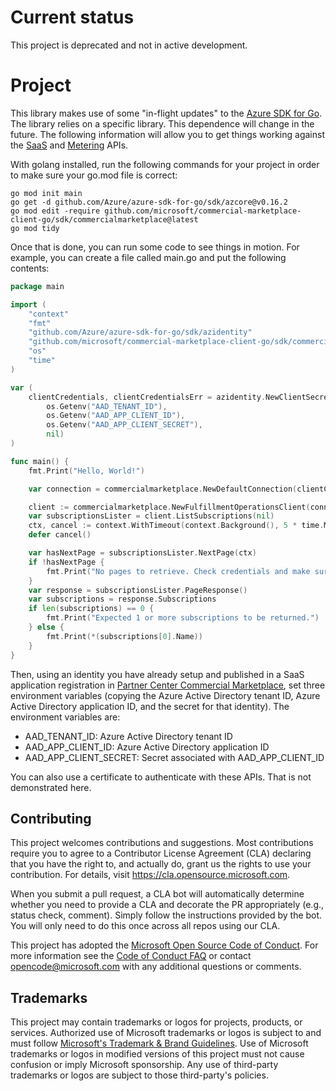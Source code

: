 # Current status

This project is deprecated and not in active development.

# Project

This library makes use of some "in-flight updates" to the [Azure SDK for Go](https://github.com/Azure/azure-sdk-for-go). 
The library relies on a specific library. This dependence will change in the future. The following information 
will allow you to get things working against the [SaaS](https://docs.microsoft.com/azure/marketplace/partner-center-portal/pc-saas-fulfillment-api-v2) 
and [Metering](https://docs.microsoft.com/azure/marketplace/marketplace-metering-service-apis) APIs.

With golang installed, run the following commands for your project in order to make sure your go.mod file is correct:

``` 
go mod init main
go get -d github.com/Azure/azure-sdk-for-go/sdk/azcore@v0.16.2
go mod edit -require github.com/microsoft/commercial-marketplace-client-go/sdk/commercialmarketplace@latest
go mod tidy
```

Once that is done, you can run some code to see things in motion. For example, you can create a file called main.go
and put the following contents:

```go
package main

import (
	"context"
	"fmt"
	"github.com/Azure/azure-sdk-for-go/sdk/azidentity"
	"github.com/microsoft/commercial-marketplace-client-go/sdk/commercialmarketplace"
	"os"
	"time"
)

var (
	clientCredentials, clientCredentialsErr = azidentity.NewClientSecretCredential(
		os.Getenv("AAD_TENANT_ID"),
		os.Getenv("AAD_APP_CLIENT_ID"),
		os.Getenv("AAD_APP_CLIENT_SECRET"),
		nil)
)

func main() {
	fmt.Print("Hello, World!")

	var connection = commercialmarketplace.NewDefaultConnection(clientCredentials, nil)

	client := commercialmarketplace.NewFulfillmentOperationsClient(connection)
	var subscriptionsLister = client.ListSubscriptions(nil)
	ctx, cancel := context.WithTimeout(context.Background(), 5 * time.Minute)
	defer cancel()

	var hasNextPage = subscriptionsLister.NextPage(ctx)
	if !hasNextPage {
		fmt.Print("No pages to retrieve. Check credentials and make sure this ID has access to 1+ existing SaaS offers")
	}
	var response = subscriptionsLister.PageResponse()
	var subscriptions = response.Subscriptions
	if len(subscriptions) == 0 {
		fmt.Print("Expected 1 or more subscriptions to be returned.")
	} else {
		fmt.Print(*(subscriptions[0].Name))
	}
}
```

Then, using an identity you have already setup and published in a SaaS application registration in 
[Partner Center Commercial Marketplace](https://partner.microsoft.com/en-us/dashboard/commercial-marketplace/overview),
set three environment variables (copying the Azure Active Directory tenant ID, Azure Active Directory application ID,
and the secret for that identity). The environment variables are:
* AAD_TENANT_ID: Azure Active Directory tenant ID
* AAD_APP_CLIENT_ID: Azure Active Directory application ID
* AAD_APP_CLIENT_SECRET: Secret associated with AAD_APP_CLIENT_ID

You can also use a certificate to authenticate with these APIs. That is not demonstrated here. 

## Contributing

This project welcomes contributions and suggestions.  Most contributions require you to agree to a
Contributor License Agreement (CLA) declaring that you have the right to, and actually do, grant us
the rights to use your contribution. For details, visit https://cla.opensource.microsoft.com.

When you submit a pull request, a CLA bot will automatically determine whether you need to provide
a CLA and decorate the PR appropriately (e.g., status check, comment). Simply follow the instructions
provided by the bot. You will only need to do this once across all repos using our CLA.

This project has adopted the [Microsoft Open Source Code of Conduct](https://opensource.microsoft.com/codeofconduct/).
For more information see the [Code of Conduct FAQ](https://opensource.microsoft.com/codeofconduct/faq/) or
contact [opencode@microsoft.com](mailto:opencode@microsoft.com) with any additional questions or comments.

## Trademarks

This project may contain trademarks or logos for projects, products, or services. Authorized use of Microsoft 
trademarks or logos is subject to and must follow 
[Microsoft's Trademark & Brand Guidelines](https://www.microsoft.com/en-us/legal/intellectualproperty/trademarks/usage/general).
Use of Microsoft trademarks or logos in modified versions of this project must not cause confusion or imply Microsoft sponsorship.
Any use of third-party trademarks or logos are subject to those third-party's policies.
